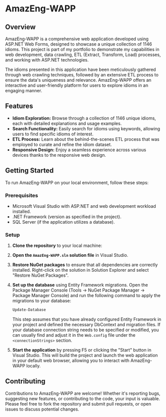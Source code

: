# AmazEng-WAPP

## Overview

AmazEng-WAPP is a comprehensive web application developed using ASP.NET Web Forms, designed to showcase a unique collection of 1146 idioms. This project is part of my portfolio to demonstrate my capabilities in web development, data crawling, ETL (Extract, Transform, Load) processes, and working with ASP.NET technologies.

The idioms presented in this application have been meticulously gathered through web crawling techniques, followed by an extensive ETL process to ensure the data's uniqueness and relevance. AmazEng-WAPP offers an interactive and user-friendly platform for users to explore idioms in an engaging manner.

## Features

- **Idiom Exploration:** Browse through a collection of 1146 unique idioms, each with detailed explanations and usage examples.
- **Search Functionality:** Easily search for idioms using keywords, allowing users to find specific idioms of interest.
- **ETL Process:** Learn about the behind-the-scenes ETL process that was employed to curate and refine the idiom dataset.
- **Responsive Design:** Enjoy a seamless experience across various devices thanks to the responsive web design.

## Getting Started

To run AmazEng-WAPP on your local environment, follow these steps:

### Prerequisites

- Microsoft Visual Studio with ASP.NET and web development workload installed.
- .NET Framework (version as specified in the project).
- SQL Server (if the application utilizes a database).

### Setup

1. **Clone the repository** to your local machine:

2. **Open the `AmazEng-WAPP.sln` solution file** in Visual Studio.

3. **Restore NuGet packages** to ensure that all dependencies are correctly installed. Right-click on the solution in Solution Explorer and select "Restore NuGet Packages".

4. **Set up the database** using Entity Framework migrations. Open the Package Manager Console (Tools -> NuGet Package Manager -> Package Manager Console) and run the following command to apply the migrations to your database:

   ```bash
   Update-Database
   ```

   This step assumes that you have already configured Entity Framework in your project and defined the necessary DbContext and migration files. If your database connection string needs to be specified or modified, you can usually find and adjust it in the `Web.config` file under the `<connectionStrings>` section.

5. **Start the application** by pressing F5 or clicking the "Start" button in Visual Studio. This will build the project and launch the web application in your default web browser, allowing you to interact with AmazEng-WAPP locally.

## Contributing

Contributions to AmazEng-WAPP are welcome! Whether it's reporting bugs, suggesting new features, or contributing to the code, your input is valuable. Please feel free to fork the repository and submit pull requests, or open issues to discuss potential changes.
